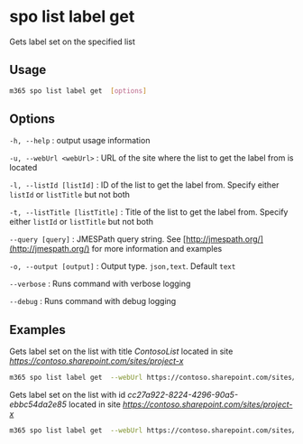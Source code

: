 # spo list label get

Gets label set on the specified list

## Usage

```sh
m365 spo list label get  [options]
```

## Options

`-h, --help`
: output usage information

`-u, --webUrl <webUrl>`
: URL of the site where the list to get the label from is located

`-l, --listId [listId]`
: ID of the list to get the label from. Specify either `listId` or `listTitle` but not both

`-t, --listTitle [listTitle]`
: Title of the list to get the label from. Specify either `listId` or `listTitle` but not both

`--query [query]`
: JMESPath query string. See [http://jmespath.org/](http://jmespath.org/) for more information and examples

`-o, --output [output]`
: Output type. `json,text`. Default `text`

`--verbose`
: Runs command with verbose logging

`--debug`
: Runs command with debug logging

## Examples

Gets label set on the list with title _ContosoList_ located in site _https://contoso.sharepoint.com/sites/project-x_

```sh
m365 spo list label get  --webUrl https://contoso.sharepoint.com/sites/project-x --listTitle ContosoList
```

Gets label set on the list with id _cc27a922-8224-4296-90a5-ebbc54da2e85_ located in site _https://contoso.sharepoint.com/sites/project-x_

```sh
m365 spo list label get  --webUrl https://contoso.sharepoint.com/sites/project-x --listId cc27a922-8224-4296-90a5-ebbc54da2e85
```